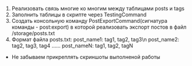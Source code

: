 1) Реализовать связь многие ко многим между таблицами posts и tags
2) Заполнить таблицы в скрипте через TestingCommand
3) Создать консольную команду PostExportCommand(сигнатура команды - post:export) в которой реализовать экспорт постов в файл /storage/posts.txt
3) Формат файла posts.txt: 
post_name1: tag1, tag2, tag3\n
post_name2: tag2, tag3, tag4
......
post_nameN: tag1, tag2, tagN


* Не забываем прикреплять скриншоты выполненой работы
